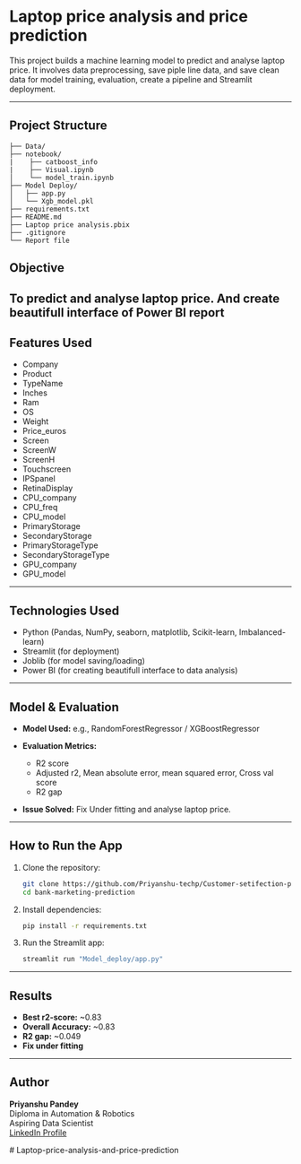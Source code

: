 # Laptop price analysis and price prediction

This project builds a machine learning model to predict and analyse laptop price. It involves data preprocessing, save piple line data, and save clean data for model training, evaluation, create a pipeline and Streamlit deployment.

---

## Project Structure

```
├── Data/                  
├── notebook/  
|    ├── catboost_info
|    ├── Visual.ipynb          
│    └── model_train.ipynb       
├── Model Deploy/
│   ├── app.py              
│   └── Xgb_model.pkl           
├── requirements.txt          
├── README.md   
├── Laptop price analysis.pbix        
├── .gitignore 
└── Report file
```

## Objective

To predict and analyse laptop price.
And create beautifull interface of Power BI report
---

## Features Used

- Company 
- Product	 
- TypeName	 
- Inches	 
- Ram	 
- OS	 
- Weight	 
- Price_euros	 
- Screen	 
- ScreenW	 
- ScreenH	 
- Touchscreen	 
- IPSpanel	 
- RetinaDisplay	
- CPU_company	  
- CPU_freq	 
- CPU_model	
- PrimaryStorage    
- SecondaryStorage    
- PrimaryStorageType    
- SecondaryStorageType    
- GPU_company   
- GPU_model    
---

##  Technologies Used

- Python (Pandas, NumPy, seaborn, matplotlib, Scikit-learn, Imbalanced-learn)
- Streamlit (for deployment)
- Joblib (for model saving/loading)
- Power BI (for creating beautifull interface to data analysis)

---

## Model & Evaluation

- **Model Used:** e.g., RandomForestRegressor / XGBoostRegressor
- **Evaluation Metrics:**
  - R2 score 
  - Adjusted r2, Mean absolute error, mean squared error, Cross val score
  - R2 gap

- **Issue Solved:** Fix Under fitting and analyse laptop price.

---

## How to Run the App

1. Clone the repository:
   ```bash
   git clone https://github.com/Priyanshu-techp/Customer-setifection-prediction.git
   cd bank-marketing-prediction
   ```

2. Install dependencies:
   ```bash
   pip install -r requirements.txt
   ```

4. Run the Streamlit app:
   ```bash
   streamlit run "Model_deploy/app.py"
   ```
---

## Results

- **Best r2-score:** ~0.83  
- **Overall Accuracy:** ~0.83
- **R2 gap:** ~0.049  
- **Fix under fitting**

---

## Author

**Priyanshu Pandey**  
Diploma in Automation & Robotics  
Aspiring Data Scientist  
[LinkedIn Profile](https://www.linkedin.com/in/priyanshu-pandey-672767320)


#   L a p t o p - p r i c e - a n a l y s i s - a n d - p r i c e - p r e d i c t i o n  
 